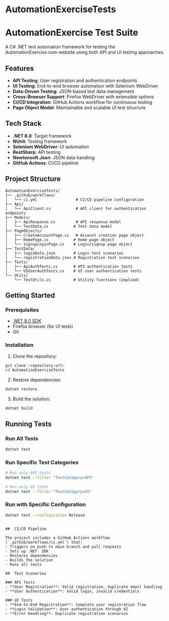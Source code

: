 # AutomationExerciseTests

# AutomationExercise Test Suite

A  C# .NET test automation framework for testing the AutomationExercise.com website using both API and UI testing approaches.

##  Features

- **API Testing**: User registration and authentication endpoints
- **UI Testing**: End-to-end browser automation with Selenium WebDriver
- **Data-Driven Testing**: JSON-based test data management
- **Cross-Browser Support**: Firefox WebDriver with extensible options
- **CI/CD Integration**: GitHub Actions workflow for continuous testing
- **Page Object Model**: Maintainable and scalable UI test structure


## Tech Stack

- **.NET 8.0**: Target framework
- **NUnit**: Testing framework
- **Selenium WebDriver**: UI automation
- **RestSharp**: API testing
- **Newtonsoft.Json**: JSON data handling
- **GitHub Actions**: CI/CD pipeline

## Project Structure

```
AutomationExerciseTests/
├── .github/workflows/
│   └── ci.yml                 # CI/CD pipeline configuration
├── Api/
│   └── ApiClient.cs           # API client for authentication endpoints
├── Models/
│   ├── ApiResponse.cs         # API response model
│   └── TestData.cs           # Test data model
├── PageObjects/
│   ├── CreateAccountPage.cs   # Account creation page object
│   ├── HomePage.cs           # Home page object
│   └── SignupLoginPage.cs    # Login/signup page object
├── TestData/
│   ├── loginData.json        # Login test scenarios
│   └── registrationData.json # Registration test scenarios
├── Tests/
│   ├── ApiAuthTests.cs       # API authentication tests
│   └── UIUserAuthTests.cs    # UI user authentication tests
└── Utils/
    └── TestUtils.cs          # Utility functions (implied)
```

##  Getting Started

### Prerequisites

- [.NET 8.0 SDK](https://dotnet.microsoft.com/download/dotnet/8.0)
- Firefox browser (for UI tests)
- Git

### Installation

1. Clone the repository:
```bash
git clone <repository-url>
cd AutomationExerciseTests
```

2. Restore dependencies:
```bash
dotnet restore
```

3. Build the solution:
```bash
dotnet build
```

##  Running Tests

### Run All Tests
```bash
dotnet test
```

### Run Specific Test Categories
```bash
# Run only API tests
dotnet test --filter "TestCategory=API"

# Run only UI tests
dotnet test --filter "TestCategory=UI"
```

### Run with Specific Configuration
```bash
dotnet test --configuration Release
```

```

##  CI/CD Pipeline

The project includes a GitHub Actions workflow (`.github/workflows/ci.yml`) that:
- Triggers on push to main branch and pull requests
- Sets up .NET  SDK
- Restores dependencies
- Builds the solution
- Runs all tests

##  Test Scenarios

### API Tests
- **User Registration**: Valid registration, duplicate email handling
- **User Authentication**: Valid login, invalid credentials

### UI Tests
- **End-to-End Registration**: Complete user registration flow
- **Login Validation**: User authentication through UI
- **Error Handling**: Duplicate registration scenarios

